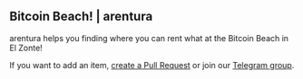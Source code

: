 ## Bitcoin Beach! | arentura

arentura helps you finding where you can rent what at the Bitcoin Beach in El Zonte!

If you want to add an item, [create a Pull Request](https://github.com/gcomte/arentura) or join our [Telegram group](https://t.me/arentura).
